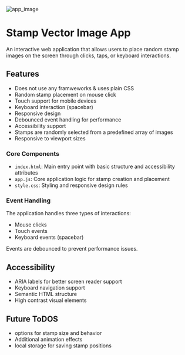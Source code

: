 ![app_image](/app_image.png)
# Stamp Vector Image App

An interactive web application that allows users to place random stamp images on the screen through clicks, taps, or keyboard interactions.

## Features
- Does not use any framweworks & uses plain CSS 
- Random stamp placement on mouse click
- Touch support for mobile devices
- Keyboard interaction (spacebar)
- Responsive design
- Debounced event handling for performance
- Accessibility support
- Stamps are randomly selected from a predefined array of images
- Responsive to viewport sizes


### Core Components

- `index.html`: Main entry point with basic structure and accessibility attributes
- `app.js`: Core application logic for stamp creation and placement
- `style.css`: Styling and responsive design rules

### Event Handling

The application handles three types of interactions:
- Mouse clicks
- Touch events
- Keyboard events (spacebar)

Events are debounced to prevent performance issues.

## Accessibility

- ARIA labels for better screen reader support
- Keyboard navigation support
- Semantic HTML structure
- High contrast visual elements


## Future ToDOS

- options for stamp size and behavior
- Additional animation effects
- local storage for saving stamp positions
